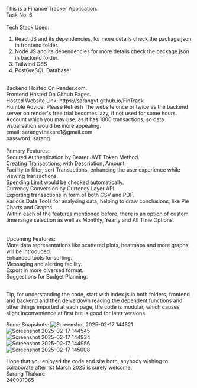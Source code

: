 This is a Finance Tracker Application.<br/>
Task No: 6<br/>
<br/>
Tech Stack Used:<br/>
1. React JS and its dependencies, for more details check the package.json in frontend folder.<br/>
2. Node JS and its dependencies for more details check the package.json in backend folder.<br/>
3. Tailwind CSS<br/>
4. PostGreSQL Database<br/>
<br/>
Backend Hosted On Render.com.<br/>
Frontend Hosted On Github Pages.<br/>
Hosted Website Link: https://sarangvt.github.io/FinTrack<br/>
Humble Advice: Please Refresh The website once or twice as the backend server on render's free trial becomes lazy, if not used for some hours.<br/>
Account which you may use, as it has 1000 transactions, so data visualisation would be more appealing.<br/>
email: sarangvthakare1@gmail.com<br/>
password: sarang<br/>
<br/>
Primary Features:<br/>
Secured Authentication by Bearer JWT Token Method.<br/>
Creating Transactions, with Description, Amount.<br/>
Facility to filter, sort Transactions, enhancing the user experience while viewing transactions.<br/>
Spending Limit would be checked automatically.<br/>
Currency Conversion by Currency Layer API.<br/>
Exporting transactions in form of both CSV and PDF.<br/>
Various Data Tools for analysing data, helping to draw conclusions, like Pie Charts and Graphs.<br/>
Within each of the features mentioned before, there is an option of custom time range selection as well as Monthly, Yearly and All Time Options.<br/>
<br/><br/>
Upcoming Features:<br/>
More data representations like scattered plots, heatmaps and more graphs, will be introduced.<br/>
Enhanced tools for sorting.<br/>
Messaging and alerting facility.<br/>
Export in more diversed format.<br/>
Suggestions for Budget Planning.<br/><br/>

Tip, for understanding the code, start with index.js in both folders, frontend and backend and then delve down reading the dependent functions and other things imported at each page,
the code is modular, which causes slight inconvenience at first but is good for later versions.<br/>

Some Snapshots:
![Screenshot 2025-02-17 144521](https://github.com/user-attachments/assets/338ccdd1-d9de-42a1-be9b-09abb73ef84d)
<br/>
![Screenshot 2025-02-17 144545](https://github.com/user-attachments/assets/1a55b133-2a48-425b-804a-e3a95fde289d)
<br/>
![Screenshot 2025-02-17 144934](https://github.com/user-attachments/assets/66af266a-15d1-4d18-a01d-9e49943927da)
<br/>
![Screenshot 2025-02-17 144956](https://github.com/user-attachments/assets/95838aca-4207-419f-9832-7ff559a3170b)
<br/>
![Screenshot 2025-02-17 145008](https://github.com/user-attachments/assets/22a7af57-65fb-4302-9d5b-cb82174d6286)
<br/>

Hope that you enjoyed the code and site both, anybody wishing to collaborate after 1st March 2025 is surely welcome.<br/>
Sarang Thakare<br/>
240001065

